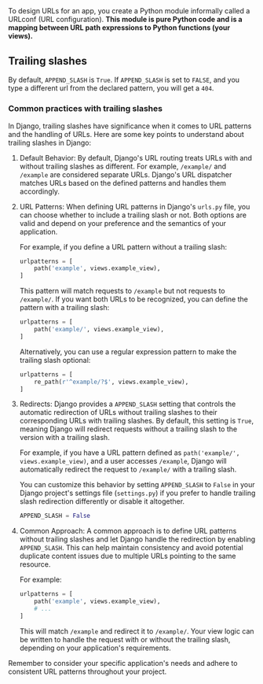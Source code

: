 ##

To design URLs for an app, you create a Python module informally called a URLconf (URL configuration). **This module is pure Python code and is a mapping between URL path expressions to Python functions (your views).**

## Trailing slashes

By default, `APPEND_SLASH` is `True`. If `APPEND_SLASH` is set to `FALSE`, and you
type a different url from the declared pattern, you will get a `404`.

### Common practices with trailing slashes

In Django, trailing slashes have significance when it comes to URL patterns and the handling of URLs. Here are some key points to understand about trailing slashes in Django:

1. Default Behavior: By default, Django's URL routing treats URLs with and without trailing slashes as different. For example, `/example/` and `/example` are considered separate URLs. Django's URL dispatcher matches URLs based on the defined patterns and handles them accordingly.

2. URL Patterns: When defining URL patterns in Django's `urls.py` file, you can choose whether to include a trailing slash or not. Both options are valid and depend on your preference and the semantics of your application.

   For example, if you define a URL pattern without a trailing slash:

   ```python
   urlpatterns = [
       path('example', views.example_view),
   ]
   ```

   This pattern will match requests to `/example` but not requests to `/example/`. If you want both URLs to be recognized, you can define the pattern with a trailing slash:

   ```python
   urlpatterns = [
       path('example/', views.example_view),
   ]
   ```

   Alternatively, you can use a regular expression pattern to make the trailing slash optional:

   ```python
   urlpatterns = [
       re_path(r'^example/?$', views.example_view),
   ]
   ```

3. Redirects: Django provides a `APPEND_SLASH` setting that controls the automatic redirection of URLs without trailing slashes to their corresponding URLs with trailing slashes. By default, this setting is `True`, meaning Django will redirect requests without a trailing slash to the version with a trailing slash.

   For example, if you have a URL pattern defined as `path('example/', views.example_view)`, and a user accesses `/example`, Django will automatically redirect the request to `/example/` with a trailing slash.

   You can customize this behavior by setting `APPEND_SLASH` to `False` in your Django project's settings file (`settings.py`) if you prefer to handle trailing slash redirection differently or disable it altogether.

   ```python
   APPEND_SLASH = False
   ```

4. Common Approach: A common approach is to define URL patterns without trailing slashes and let Django handle the redirection by enabling `APPEND_SLASH`. This can help maintain consistency and avoid potential duplicate content issues due to multiple URLs pointing to the same resource.

   For example:

   ```python
   urlpatterns = [
       path('example', views.example_view),
       # ...
   ]
   ```

   This will match `/example` and redirect it to `/example/`. Your view logic can be written to handle the request with or without the trailing slash, depending on your application's requirements.

Remember to consider your specific application's needs and adhere to consistent URL patterns throughout your project.
